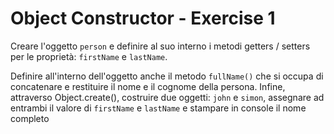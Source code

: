 # Object Constructor - Exercise 1

Creare l'oggetto `person` e definire al suo interno i metodi getters / setters per le proprietà: `firstName` e `lastName`. 


Definire all'interno dell'oggetto anche il metodo `fullName()` che si occupa di concatenare e restituire il nome e il cognome della persona. Infine, attraverso Object.create(), costruire due oggetti: `john` e `simon`, assegnare ad entrambi il valore di `firstName` e `lastName` e stampare in console il nome completo
